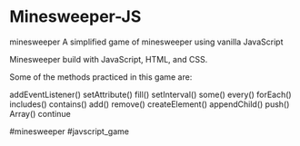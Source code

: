 # Minesweeper-JS

minesweeper
A simplified game of minesweeper using vanilla JavaScript

Minesweeper build with  JavaScript, HTML, and CSS.


Some of the methods practiced in this game are: 

addEventListener()
setAttribute()
fill()
setInterval()
some()
every()
forEach()
includes()
contains()
add()
remove()
createElement()
appendChild()
push()
Array()
continue





#minesweeper #javscript_game
